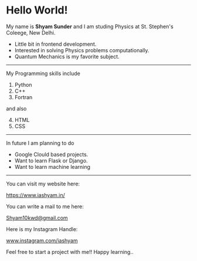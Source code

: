 # Hello World! 

My name is __Shyam Sunder__ and I am studing Physics at St. Stephen's Coleege, New Delhi. 

- Little bit in frontend development.
- Interested in solving Physics problems computationally.
- Quantum Mechanics is my favorite subject.

---

My Programming skills include

1. Python
1. C++
1. Fortran

and also

4. HTML 
5. CSS
---

In future I am planning to do

- Google Clould based projects.
- Want to learn Flask or Django.
- Want to learn machine learning


---
You can visit my website here:

https://www.iashyam.in/

You can write a mail to me here:

Shyam10kwd@gmail.com

Here is my Instagram Handle:

www.instagram.com/iashyam

Feel free to start a project with me!! Happy learning..
